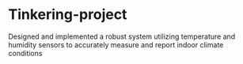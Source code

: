 # Tinkering-project
Designed and implemented a robust system utilizing temperature and humidity sensors to accurately measure and report indoor climate conditions
